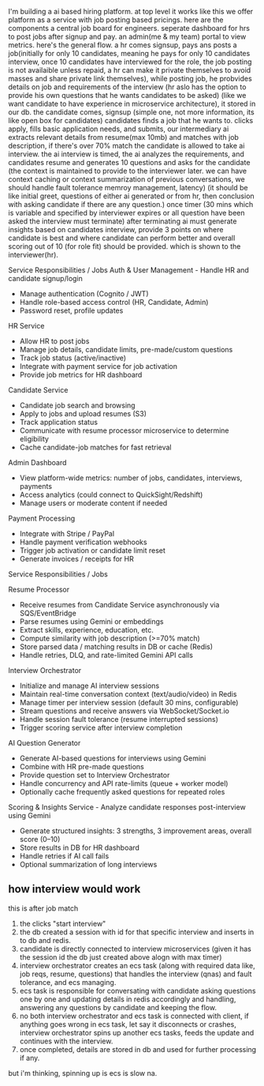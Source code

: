 I'm building a ai based hiring platform. at top level it works like this we offer platform as a service with job posting based pricings. here are the components a central job board for engineers. seperate dashboard for hrs to post jobs after signup and pay. an admin(me & my team) portal to view metrics. here's the general flow. a hr comes signsup, pays ans posts a job(initially for only 10 candidates, meaning he pays for only 10 candidates interview, once 10 candidates have interviewed for the role, the job posting is not availaible unless repaid, a hr can make it private themselves to avoid masses and share private link themselves), while posting job, he probvides details on job and requirements of the interview (hr aslo has the option to provide his own questions that he wants candidates to be asked) (like we want candidate to have experience in microservice architecture), it stored in our db. the candidate comes, signsup (simple one, not more information, its like open box for candidates) candidates finds a job that he wants to. clicks apply, fills basic application needs, and submits, our intermediary ai extracts relevant details from resume(max 10mb) and matches with job description, if there's over 70% match the candidate is allowed to take ai interview. the ai interview is timed, the ai analyzes the requirements, and candidates resume and generates 10 questions and asks for the candidate (the context is maintained to provide to the interviewer later. we can have context caching or context summarization of previous conversations, we should handle fault tolerance memroy management, latency) (it should be like initial greet, questions of either ai generated or from hr, then conclusion with asking candidate if there are any question.) once timer (30 mins which is variable and specified by interviewer expires or all question have been asked the interview must terminate) after terminating ai must generate insights based on candidates interview, provide 3 points on where candidate is best and where candidate can perform better and overall scoring out of 10 (for role fit) should be provided. which is shown to the interviewer(hr).

Service        Responsibilities / Jobs
Auth & User Management        - Handle HR and candidate signup/login
- Manage authentication (Cognito / JWT)
- Handle role-based access control (HR, Candidate, Admin)
- Password reset, profile updates

HR Service        
- Allow HR to post jobs
- Manage job details, candidate limits, pre-made/custom questions
- Track job status (active/inactive)
- Integrate with payment service for job activation
- Provide job metrics for HR dashboard


Candidate Service        
- Candidate job search and browsing
- Apply to jobs and upload resumes (S3)
- Track application status
- Communicate with resume processor microservice to determine eligibility
- Cache candidate-job matches for fast retrieval


Admin Dashboard        
- View platform-wide metrics: number of jobs, candidates, interviews, payments
- Access analytics (could connect to QuickSight/Redshift)
- Manage users or moderate content if needed


Payment Processing        
- Integrate with Stripe / PayPal
- Handle payment verification webhooks
- Trigger job activation or candidate limit reset
- Generate invoices / receipts for HR


Service        Responsibilities / Jobs


Resume Processor        
- Receive resumes from Candidate Service asynchronously via SQS/EventBridge
- Parse resumes using Gemini or embeddings
- Extract skills, experience, education, etc.
- Compute similarity with job description (>=70% match)
- Store parsed data / matching results in DB or cache (Redis)
- Handle retries, DLQ, and rate-limited Gemini API calls


Interview Orchestrator        
- Initialize and manage AI interview sessions
- Maintain real-time conversation context (text/audio/video) in Redis
- Manage timer per interview session (default 30 mins, configurable)
- Stream questions and receive answers via WebSocket/Socket.io
- Handle session fault tolerance (resume interrupted sessions)
- Trigger scoring service after interview completion


AI Question Generator        
- Generate AI-based questions for interviews using Gemini
- Combine with HR pre-made questions
- Provide question set to Interview Orchestrator
- Handle concurrency and API rate-limits (queue + worker model)
- Optionally cache frequently asked questions for repeated roles


Scoring & Insights Service        - Analyze candidate responses post-interview using Gemini
- Generate structured insights: 3 strengths, 3 improvement areas, overall score (0–10)
- Store results in DB for HR dashboard
- Handle retries if AI call fails
- Optional summarization of long interviews



## how interview would work

this is after job match

1. the clicks "start interview"
2. the db created a session with id for that specific interview and inserts in to db and redis.
3. candidate is directly connected to interview microservices (given it has the session id the db just created above alogn with max timer)
4. interview orchestrator creates an ecs task (along with required data like, job reqs, resume, questions) that handles the interview (qnas) and fault tolerance, and ecs managing.
5. ecs task is responsible for conversating with candidate asking questions one by one and updating details in redis accordingly and handling, answering any questions by candidate and keeping the flow.
6. no both interview orchestrator and ecs task is connected with client, if anything goes wrong in ecs task, let say it disconnects or crashes, interview orchestrator spins up another ecs tasks, feeds the update  and continues with the interview.
7. once completed, details are stored in db and used for further processing if any.

but i'm thinking, spinning up is ecs is slow na.
